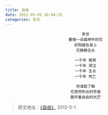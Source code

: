 ```yaml
---
title: 自由
date: 2012-05-01 16:04:25
categories: 杂文 
---
```


<center>

    来世
    要做一朵森林中的花
    初阳披在身上
    花静静生长
    
    一千年 微笑
    一千年 哭泣
    一千年 生长
    一千年 死亡
    
    但谁能了解
    花悠然吹出的芳香
    散开着自由的光芒
</center>

> 原文地址：[《自由》](https://user.qzone.qq.com/2269681280/blog/1335859489?_t_=0.9508656902853558) 2012-5-1 